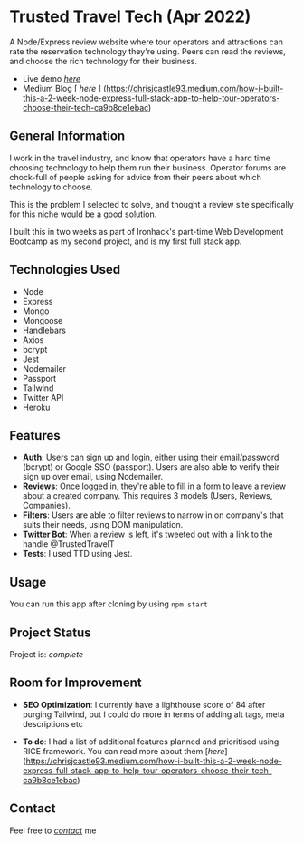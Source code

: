 # Trusted Travel Tech (Apr 2022)
A Node/Express review website where tour operators and attractions can rate the reservation technology they're using. Peers can read the reviews, and choose the rich technology for their business.

- Live demo [_here_](https://www.trustedtraveltech.com)
- Medium Blog [ _here_ ] (https://chrisjcastle93.medium.com/how-i-built-this-a-2-week-node-express-full-stack-app-to-help-tour-operators-choose-their-tech-ca9b8ce1ebac)

## General Information
I work in the travel industry, and know that operators have a hard time choosing technology to help them run their business. Operator forums are chock-full of people asking for advice from their peers about which technology to choose.

This is the problem I selected to solve, and thought a review site specifically for this niche would be a good solution.

I built this in two weeks as part of Ironhack's part-time Web Development Bootcamp as my second project, and is my first full stack app. 

## Technologies Used
- Node 
- Express
- Mongo
- Mongoose
- Handlebars
- Axios
- bcrypt
- Jest
- Nodemailer
- Passport
- Tailwind
- Twitter API
- Heroku

## Features
- **Auth**: Users can sign up and login, either using their email/password (bcrypt) or Google SSO (passport). Users are also able to verify their sign up over email, using Nodemailer.
- **Reviews**: Once logged in, they're able to fill in a form to leave a review about a created company. This requires 3 models (Users, Reviews, Companies).
- **Filters**: Users are able to filter reviews to narrow in on company's that suits their needs, using DOM manipulation.
- **Twitter Bot**: When a review is left, it's tweeted out with a link to the handle @TrustedTravelT
- **Tests**: I used TTD using Jest.

## Usage
You can run this app after cloning by using `npm start`

## Project Status
Project is: _complete_

## Room for Improvement

- **SEO Optimization**: I currently have a lighthouse score of 84 after purging Tailwind, but I could do more in terms of adding alt tags, meta descriptions etc

- **To do**: I had a list of additional features planned and prioritised using RICE framework. You can read more about them [_here_] (https://chrisjcastle93.medium.com/how-i-built-this-a-2-week-node-express-full-stack-app-to-help-tour-operators-choose-their-tech-ca9b8ce1ebac)

## Contact
Feel free to [_contact_](mailto:chrisjcastle93@gmail.com) me
